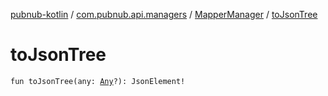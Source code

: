 [pubnub-kotlin](../../index.md) / [com.pubnub.api.managers](../index.md) / [MapperManager](index.md) / [toJsonTree](./to-json-tree.md)

# toJsonTree

`fun toJsonTree(any: `[`Any`](https://kotlinlang.org/api/latest/jvm/stdlib/kotlin/-any/index.html)`?): JsonElement!`
